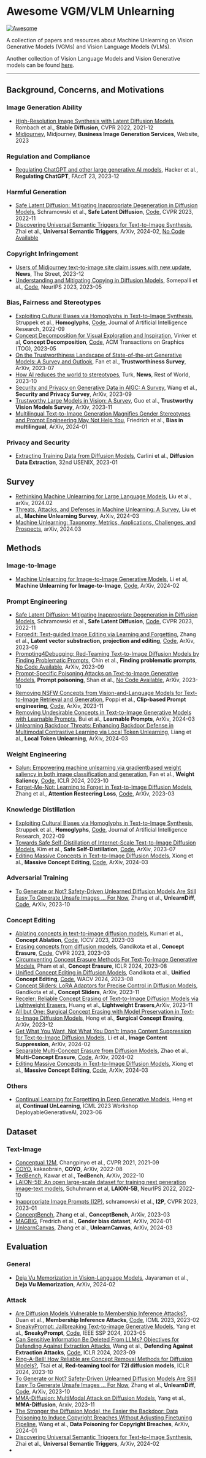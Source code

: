 # Awesome VGM/VLM Unlearning

[![Awesome](https://awesome.re/badge-flat.svg)](https://github.com/YuyangXueEd/Awesome-LLM-VLM-VGM-unlearning/blob/main/vlm.md)

A collection of papers and resources about Machine Unlearning on Vision Generative Models (VGMs) and Vision Language Models (VLMs).

Another collection of Vision Language Models and Vision Generative models can be found [here](readme.md).

---

## Background, Concerns, and Motivations

### Image Generation Ability

- [High-Resolution Image Synthesis with Latent Diffusion Models](https://arxiv.org/abs/2112.10752), Rombach et al., **Stable Diffusion**, CVPR 2022, 2021-12
- [Midjourney](https://www.midjourney.com), Midjourney, **Business Image Generation Services**, Website, 2023

### Regulation and Compliance

- [Regulating ChatGPT and other large generative AI models](https://dl.acm.org/doi/abs/10.1145/3593013.3594067), Hacker et al., **Regulating ChatGPT**, FAccT 23, 2023-12

### Harmful Generation 

- [Safe Latent Diffusion: Mitigating Inappropriate Degeneration in Diffusion Models](https://arxiv.org/abs/2211.05105), Schramowski et al., **Safe Latent Diffusion**, [Code](https://github.com/ml-research/safe-latent-diffusion), CVPR 2023, 2022-11
- [Discovering Universal Semantic Triggers for Text-to-Image Synthesis](https://arxiv.org/abs/2402.07562), Zhai et al., **Universal Semantic Triggers**, ArXiv, 2024-02, [No Code Available]()

### Copyright Infringement

- [Users of Midjourney text-to-image site claim issues with new update](https://www.thestreet.com/technology/users-of-midjourney-text-to-image-site-claim-issues-with-new-update), **News**, The Street, 2023-12
- [Understanding and Mitigating Copying in Diffusion Models](https://proceedings.neurips.cc/paper_files/paper/2023/hash/9521b6e7f33e039e7d92e23f5e37bbf4-Abstract-Conference.html), Somepalli et al., [Code](https://github.com/somepago/DCR), NeurIPS 2023, 2023-05

### Bias, Fairness and Stereotypes

- [Exploiting Cultural Biases via Homoglyphs in Text-to-Image Synthesis](http://arxiv.org/abs/2209.08891), Struppek et al., **Homoglyphs**, [Code](https://github.com/LukasStruppek/Exploiting-Cultural-Biases-via-Homoglyphs?utm_source=catalyzex.com), Journal of Artificial Intelligence Research, 2022-09
- [Concept Decomposition for Visual Exploration and Inspiration](https://arxiv.org/abs/2305.18203), Vinker et al, **Concept Decomposition**, [Code](https://inspirationtree.github.io/inspirationtree/?utm_source=catalyzex.com), ACM Transactions on Graphics (TOG), 2023-05
- [On the Trustworthiness Landscape of State-of-the-art Generative Models: A Survey and Outlook](https://arxiv.org/abs/2307.16680), Fan et al., **Trustworthiness Survey**, ArXiv, 2023-07 
- [How AI reduces the world to stereotypes](https://restofworld.org/2023/ai-image-stereotypes/?utm_source=pocket-newtab-en-us), Turk, **News**, Rest of World, 2023-10
- [Security and Privacy on Generative Data in AIGC: A Survey](https://arxiv.org/abs/2309.09435), Wang et al., **Security and Privacy Survey**, ArXiv, 2023-09
- [Trustworthy Large Models in Vision: A Survey](https://arxiv.org/abs/2311.09680), Guo et al., **Trustworthy Vision Models Survey**, ArXiv, 2023-11
- [Multilingual Text-to-Image Generation Magnifies Gender Stereotypes and Prompt Engineering May Not Help You](http://arxiv.org/abs/2401.16092), Friedrich et al., **Bias in multilingual**, ArXiv, 2024-01


### Privacy and Security

- [Extracting Training Data from Diffusion Models](https://arxiv.org/abs/2301.13188), Carlini et al., **Diffusion Data Extraction**, 32nd USENIX, 2023-01

## Survey

- [Rethinking Machine Unlearning for Large Language Models](https://arxiv.org/abs/2402.08787), Liu et al., arXiv, 2024.02
- [Threats, Attacks, and Defenses in Machine Unlearning: A Survey](https://arxiv.org/abs/2403.13682), Liu et al., **Machine Unlearning Survey**, ArXiv, 2024-03
- [Machine Unlearning: Taxonomy, Metrics, Applications, Challenges, and Prospects](http://arxiv.org/abs/2403.08254), arXiv, 2024.03

## Methods

### Image-to-Image
- [Machine Unlearning for Image-to-Image Generative Models](https://arxiv.org/abs/2402.00351), Li et al, **Machine Unlearning for Image-to-Image**, [Code](https://github.com/jpmorganchase/l2l-generator-unlearning), ArXiv, 2024-02

### Prompt Engineering
- [Safe Latent Diffusion: Mitigating Inappropriate Degeneration in Diffusion Models](https://arxiv.org/abs/2211.05105), Schramowski et al., **Safe Latent Diffusion**, [Code](https://github.com/ml-research/safe-latent-diffusion), CVPR 2023, 2022-11
- [Forgedit: Text-guided Image Editing via Learning and Forgetting](https://arxiv.org/abs/2309.10556v2), Zhang et al., **Latent vector substraction, projection and editing**, [Code](https://github.com/witcherofresearch/Forgedit?utm_source=catalyzex.com), ArXiv, 2023-09
- [Prompting4Debugging: Red-Teaming Text-to-Image Diffusion Models by Finding Problematic Prompts](https://arxiv.org/abs/2309.06135), Chin et al., **Finding problematic prompts**, [No Code Available](), ArXiv, 2023-09
- [Prompt-Specific Poisoning Attacks on Text-to-Image Generative Models](http://arxiv.org/abs/2310.13828), **Prompt poisoning**, Shan et al., [No Code Available](), ArXiv, 2023-10
- [Removing NSFW Concepts from Vision-and-Language Models for Text-to-Image Retrieval and Generation](http://arxiv.org/abs/2311.16254), Poppi et al., **Clip-based Prompt engineering**, [Code](https://github.com/aimagelab/safe-clip?utm_source=catalyzex.com), ArXiv, 2023-11
- [Removing Undesirable Concepts in Text-to-Image Generative Models with Learnable Prompts](https://arxiv.org/abs/2403.12326), Bui et al., **Learnable Prompts**, ArXiv, 2024-03
- [Unlearning Backdoor Threats: Enhancing Backdoor Defense in Multimodal Contrastive Learning via Local Token Unlearning](http://arxiv.org/abs/2403.16257), Liang et al., **Local Token Unlearning**, ArXiv, 2024-03

### Weight Engineering

- [Salun: Empowering machine unlearning via gradientbased weight saliency in both image classification and generation](https://arxiv.org/abs/2310.12508), Fan et al., **Weight Saliency**, [Code](https://github.com/OPTML-Group/Unlearn-Saliency), ICLR 2024, 2023-10
- [Forget-Me-Not: Learning to Forget in Text-to-Image Diffusion Models](https://arxiv.org/abs/2303.17591), Zhang et al., **Attention Resteering Loss**, [Code](https://github.com/SHI-Labs/Forget-Me-Not?utm_source=catalyzex.com), ArXiv, 2023-03

### Knowledge Distillation
- [Exploiting Cultural Biases via Homoglyphs in Text-to-Image Synthesis](http://arxiv.org/abs/2209.08891), Struppek et al., **Homoglyphs**, [Code](https://github.com/LukasStruppek/Exploiting-Cultural-Biases-via-Homoglyphs?utm_source=catalyzex.com), Journal of Artificial Intelligence Research, 2022-09
- [Towards Safe Self-Distillation of Internet-Scale Text-to-Image Diffusion Models](https://arxiv.org/abs/2307.05977.pdf), Kim et al., **Safe Self-Distillation**, [Code](https://github.com/nannullna/safe-diffusion?utm_source=catalyzex.com), ArXiv, 2023-07
- [Editing Massive Concepts in Text-to-Image Diffusion Models](https://arxiv.org/abs/2403.13807), Xiong et al., **Massive Concept Editing**, [Code](https://silentview.github.io/EMCID/?utm_source=catalyzex.com), ArXiv, 2024-03

### Adversarial Training

- [To Generate or Not? Safety-Driven Unlearned Diffusion Models Are Still Easy To Generate Unsafe Images ... For Now](https://arxiv.org/abs/2310.11868), Zhang et al., **UnlearnDiff**, [Code](https://github.com/OPTML-Group/Diffusion-MU-Attack?utm_source=catalyzex.com), ArXiv, 2023-10

### Concept Editing
- [Ablating concepts in text-to-image diffusion models](https://arxiv.org/abs/2303.13516), Kumari et al., **Concept Ablation**, [Code](https://github.com/nupurkmr9/concept-ablation?utm_source=catalyzex.com), ICCV 2023, 2023-03
- [Erasing concepts from diffusion models](https://arxiv.org/abs/2303.07345), Gandikota et al., **Concept Erasure**, [Code](https://github.com/rohitgandikota/erasing?utm_source=catalyzex.com), CVPR 2023, 2023-03
- [Circumventing Concept Erasure Methods For Text-To-Image Generative Models](https://openreview.net/forum?id=YXciFZ4x8i), Pham et al., **Concept Erasure**, ICLR 2024, 2023-08
- [Unified Concept Editing in Diffusion Models](https://arxiv.org/abs/2308.14761), Gandikota et al., **Unified Concept Editing**, [Code](https://github.com/rohitgandikota/unified-concept-editing?utm_source=catalyzex.com), WACV 2024, 2023-08
- [Concept Sliders: LoRA Adaptors for Precise Control in Diffusion Models](https://arxiv.org/abs/2311.12092), Gandikota et al., **Concept Sliders**, ArXiv, 2023-11
- [Receler: Reliable Concept Erasing of Text-to-Image Diffusion Models via Lightweight Erasers](https://arxiv.org/abs/2311.17717), Huang et al., **Lightweight Erasers**,ArXiv, 2023-11
- [All but One: Surgical Concept Erasing with Model Preservation in Text-to-Image Diffusion Models](https://arxiv.org/pdf/2312.12807.pdf), Hong et al., **Surgical Concept Erasing**, ArXiv, 2023-12
- [Get What You Want, Not What You Don't: Image Content Suppression for Text-to-Image Diffusion Models](https://arxiv.org/abs/2402.05375), Li et al., **Image Content Suppression**, ArXiv, 2024-02
- [Separable Multi-Concept Erasure from Diffusion Models](http://arxiv.org/abs/2402.05947), Zhao et al., **Multi-Concept Erasure**, [Code](https://github.com/Dlut-lab-zmn/SepCE4MU), ArXiv, 2024-02
- [Editing Massive Concepts in Text-to-Image Diffusion Models](https://arxiv.org/abs/2403.13807), Xiong et al., **Massive Concept Editing**, [Code](https://silentview.github.io/EMCID/?utm_source=catalyzex.com), ArXiv, 2024-03

### Others

- [Continual Learning for Forgetting in Deep Generative Models](https://openreview.net/forum?id=YXciFZ4x8i), Heng et al, **Continual UnLearning**, ICML 2023 Workshop DeployableGenerativeAI, 2023-06


## Dataset

### Text-Image
- [Conceptual 12M](https://github.com/google-research-datasets/conceptual-12m), Changpinyo et al., CVPR 2021, 2021-09
- [COYO](https://github.com/kakaobrain/coyo-dataset), kakaobrain, **COYO**, ArXiv, 2022-08
- [TedBench](https://github.com/imagic-editing/imagic-editing.github.io/tree/main/tedbench), Kawar et al., **TedBench**, ArXiv, 2022-10
- [LAION-5B: An open large-scale dataset for training next generation image-text models](https://arxiv.org/abs/2210.08402), Schuhmann et al, **LAION-5B**, NeurIPS 2022, 2022-10
- [Inappropriate Image Prompts (I2P)](https://huggingface.co/datasets/AIML-TUDA/i2p), schramowski et al., **I2P**, CVPR 2023, 2023-01
- [ConceptBench](), Zhang et al., **ConceptBench**, ArXiv, 2023-03
- [MAGBIG](https://github.com/felifri/magbig), Fredrich et al., **Gender bias dataset**, ArXiv, 2024-01
- [UnlearnCanvas](), Zhang et al., **UnlearnCanvas**, ArXiv, 2024-03


## Evaluation

### General 

- [Deja Vu Memorization in Vision-Language Models](http://arxiv.org/abs/2402.02103), Jayaraman et al., **Deja Vu Memorization**, ArXiv, 2024-02

### Attack
- [Are Diffusion Models Vulnerable to Membership Inference Attacks?](https://arxiv.org/abs/2302.01316), Duan et al., **Membership Inference Attacks**, [Code](https://github.com/jinhaoduan/SecMI), ICML 2023, 2023-02
- [SneakyPrompt: Jailbreaking Text-to-image Generative Models](https://arxiv.org/abs/2305.12082), Yang et al., **SneakyPrompt**, [Code](https://github.com/Yuchen413/text2image_safety), IEEE SSP 2024, 2023-05
- [Can Sensitive Information Be Deleted From LLMs? Objectives for Defending Against Extraction Attacks](https://arxiv.org/abs/2309.17410), Wang et al., **Defending Against Extraction Attacks**, [Code](https://github.com/Vaidehi99/InfoDeletionAttacks?utm_source=catalyzex.com), ICLR 2024, 2023-09
- [Ring-A-Bell! How Reliable are Concept Removal Methods for Diffusion Models?](https://arxiv.org/abs/2310.10012), Tsai et al, **Red-teaming tool for T2I diffusion models**, ICLR 2024, 2023-10
- [To Generate or Not? Safety-Driven Unlearned Diffusion Models Are Still Easy To Generate Unsafe Images ... For Now](https://arxiv.org/abs/2310.11868), Zhang et al., **UnlearnDiff**, [Code](https://github.com/OPTML-Group/Diffusion-MU-Attack?utm_source=catalyzex.com), ArXiv, 2023-10
- [MMA-Diffusion: MultiModal Attack on Diffusion Models](https://arxiv.org/abs/2311.17516), Yang et al., **MMA-Diffusion**, Arxiv, 2023-11
- [The Stronger the Diffusion Model, the Easier the Backdoor: Data Poisoning to Induce Copyright Breaches Without Adjusting Finetuning Pipeline](https://arxiv.org/abs/2401.04136), Wang et al., **Data Poisoning for Copyright Breaches**, ArXiv, 2024-01
- [Discovering Universal Semantic Triggers for Text-to-Image Synthesis](http://arxiv.org/abs/2402.07562), Zhai et al., **Universal Semantic Triggers**, ArXiv, 2024-02
- 
### 